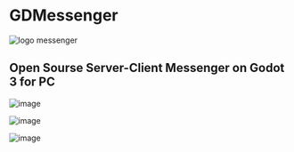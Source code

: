# GDMessenger
![logo messenger](https://github.com/H3XAGON3ST-Games/GDMessenger/assets/83023800/3c66c89e-4bee-41dc-9fd8-3cf714301d2f)

## Open Sourse Server-Client Messenger on Godot 3 for PC 
![image](https://github.com/H3XAGON3ST-Games/GDMessenger/assets/83023800/b4beaa5c-857b-4912-a7b8-fdff07f89017)

![image](https://github.com/H3XAGON3ST-Games/GDMessenger/assets/83023800/e705038c-368d-4f55-8ae8-da0b278d297d)

![image](https://github.com/H3XAGON3ST-Games/GDMessenger/assets/83023800/a29318fe-f582-423c-a165-c5b1f5c0e086)

